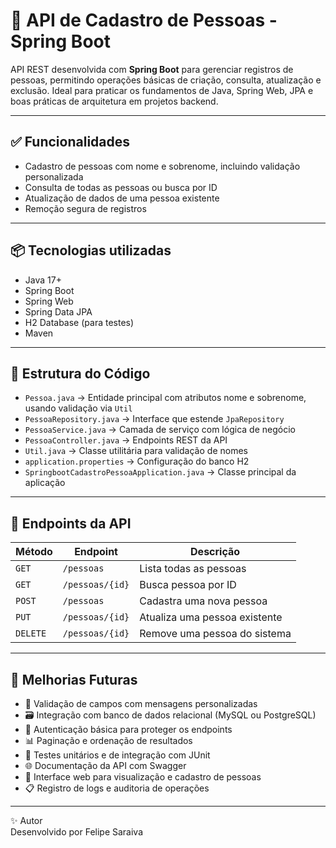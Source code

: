 # 👤 API de Cadastro de Pessoas - Spring Boot

API REST desenvolvida com **Spring Boot** para gerenciar registros de pessoas, permitindo operações básicas de criação, consulta, atualização e exclusão. Ideal para praticar os fundamentos de Java, Spring Web, JPA e boas práticas de arquitetura em projetos backend.

---

## ✅ Funcionalidades

- Cadastro de pessoas com nome e sobrenome, incluindo validação personalizada  
- Consulta de todas as pessoas ou busca por ID  
- Atualização de dados de uma pessoa existente  
- Remoção segura de registros

---

## 📦 Tecnologias utilizadas

- Java 17+  
- Spring Boot  
- Spring Web  
- Spring Data JPA  
- H2 Database (para testes)  
- Maven

---

## 📜 Estrutura do Código

- `Pessoa.java` → Entidade principal com atributos nome e sobrenome, usando validação via `Util`  
- `PessoaRepository.java` → Interface que estende `JpaRepository`  
- `PessoaService.java` → Camada de serviço com lógica de negócio  
- `PessoaController.java` → Endpoints REST da API  
- `Util.java` → Classe utilitária para validação de nomes  
- `application.properties` → Configuração do banco H2  
- `SpringbootCadastroPessoaApplication.java` → Classe principal da aplicação

---

## 🔗 Endpoints da API

| Método   | Endpoint             | Descrição                          |
|----------|----------------------|------------------------------------|
| `GET`    | `/pessoas`           | Lista todas as pessoas             |
| `GET`    | `/pessoas/{id}`      | Busca pessoa por ID                |
| `POST`   | `/pessoas`           | Cadastra uma nova pessoa           |
| `PUT`    | `/pessoas/{id}`      | Atualiza uma pessoa existente      |
| `DELETE` | `/pessoas/{id}`      | Remove uma pessoa do sistema       |

---

## 🔮 Melhorias Futuras

- 🧾 Validação de campos com mensagens personalizadas  
- 🗃️ Integração com banco de dados relacional (MySQL ou PostgreSQL)  
- 🔐 Autenticação básica para proteger os endpoints  
- 📊 Paginação e ordenação de resultados  
- 🧪 Testes unitários e de integração com JUnit  
- 🌐 Documentação da API com Swagger  
- 🎨 Interface web para visualização e cadastro de pessoas  
- 📋 Registro de logs e auditoria de operações

---

✨ Autor  
Desenvolvido por Felipe Saraiva
